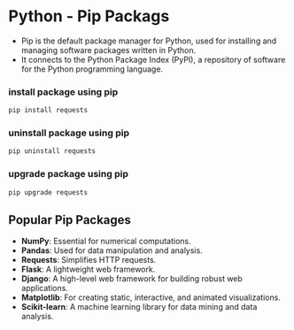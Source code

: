 # Python - Pip Packags

* Pip is the default package manager for Python, used for installing and managing software packages written in Python.
* It connects to the Python Package Index (PyPI), a repository of software for the Python programming language.

### install package using pip

```bash
pip install requests
```

### uninstall package using pip

```bash
pip uninstall requests
```

### upgrade package using pip

```bash
pip upgrade requests
```

## Popular Pip Packages

* **NumPy**: Essential for numerical computations.
* **Pandas**: Used for data manipulation and analysis.
* **Requests**: Simplifies HTTP requests.
* **Flask**: A lightweight web framework.
* **Django**: A high-level web framework for building robust web applications.
* **Matplotlib**: For creating static, interactive, and animated visualizations.
* **Scikit-learn**: A machine learning library for data mining and data analysis.

